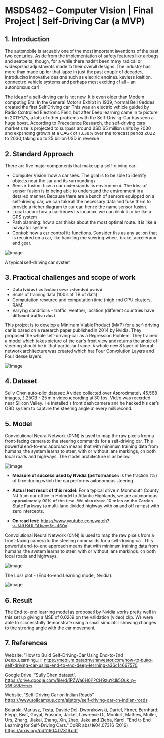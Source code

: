 # MSDS462 – Computer Vision | Final Project | Self-Driving Car (a MVP)

## 1. Introduction
The automobile is arguably one of the most important inventions of the past two centuries. Aside from the implementation of safety features like airbags and seatbelts, though, for a while there hadn’t been many radical or widespread adjustments made to their overall designs. The industry has more than made up for that lapse in just the past couple of decades, introducing innovative designs such as electric engines, keyless ignition, connected vehicle systems and perhaps most exciting of all – an autonomous car!

The idea of a self-driving car is not new. It is even older than Modern computing Era. In  the General Motor’s Exhibit in 1939, Normal Bell Geddes created the first Self Driving car. This was an electric vehicle guided by Radio Controlled Electronic Field, but after Deep learning came in to picture in 2011–12’s, a lots of other problems with the Self-Driving-Car has seen a huge boost. According to Precedence Research, the self-driving cars market size is projected to surpass around USD 65 million units by 2030 and expanding growth at a CAGR of 13.38% over the forecast period 2022 to 2030, taking up to 25 billion USD in revenue

## 2. Standard Approach
There are five major components that make up a self-driving car:
* Computer Vision: how a car sees. The goal is to be able to identify objects near the car and its surroundings
* Sensor fusion: how a car understands its environment. The idea of sensor fusion is to being able to understand the environment in a detailed manner. Because there are a bunch of sensors equipped on a self-driving car, we can take all the necessary data and fuse them to provide a richer diagram to our car, hence the name sensor fusion.
* Localization: how a car knows its location. we can think it to be like a GPS system
* Path planning: how a car thinks about the most optimal route. It is like a navigator system
* Control: how a car control its functions. Consider this as any action that is required on a car, like handling the steering wheel, brake, accelerator and gear.

![image](https://user-images.githubusercontent.com/59175150/186892869-376317f9-4e65-4c60-afc6-8441fa89d86a.png)

A typical self-driving car system

## 3. Practical challenges and scope of work
* Data (video) collection over extended period 
* Scale of training data (100’s of TB of data)
* Computation resource and computation time (high end GPU clusters, RAM)
* Varying conditions - traffic, weather, location (different countries have different traffic rules)

This project is to develop a Minimum Viable Product (MVP) for a self-driving car is based on a research paper published in 2014 by Nvidia. They proposed the whole self-driving-car as a Regression Problem. They trained a model which takes picture of the car's front view and returns the angle of steering should be in that particular frame. A whole new 8 layer of Neural-network architecture was created which has Four Convolution Layers and Four dense layers.

![image](https://user-images.githubusercontent.com/59175150/186893019-5414794c-ba45-424d-88af-c3397386d64f.png)

## 4. Dataset
Sully Chen auto-pilot dataset: A video collected over Approximately 45,568 images, 2.25GB - 25 min video recording at 30 fps.  Video was recorded near Silicon Valley. He installed a front dash camera and he hacked his car’s OBD system to capture the steering angle at every millisecond.

## 5. Model
Convolutional Neural Network (CNN) is used to map the raw pixels from a front-facing camera to the steering commands for a self-driving car. This powerful end-to-end approach means that with minimum training data from humans, the system learns to steer, with or without lane markings, on both local roads and highways. The model architecture is as below.

![image](https://user-images.githubusercontent.com/59175150/186893406-21c4ae90-143c-4763-b07e-90f49e174f64.png)

* **Measure of success used by Nvidia (performance):** is the fraction (%) of time during which the car performs autonomous steering.

* **Actual test result of this model:** For a typical drive in Monmouth County NJ from our office in Holmdel to Atlantic Highlands, we are autonomous approximately 98% of the time. We also drove 10 miles on the Garden State Parkway (a multi-lane divided highway with on and off ramps) with zero intercepts.

* **On road test:** https://www.youtube.com/watch?v=NJU9ULQUwng&t=460s

Convolutional Neural Network (CNN) is used to map the raw pixels from a front-facing camera to the steering commands for a self-driving car. This powerful end-to-end approach means that with minimum training data from humans, the system learns to steer, with or without lane markings, on both local roads and highways.

![image](https://user-images.githubusercontent.com/59175150/186893443-5e8927e2-a0ff-4bb4-aeea-b77dab57ef74.png)

The Loss plot - (End-to-end Learning model, Nvidia):

![image](https://user-images.githubusercontent.com/59175150/186893494-3c4c8812-d0df-4e69-89e3-daa4e763e7f5.png)

## 6. Result
The End-to-end learning model as proposed by Nvidia works pretty well in this set up giving a MSE of 0.0209 on the validation (video) clip. We were able to successfully demonstrate using a small simulator showing changes to the steering angle with the car movement.

## 7. References
Website. “How to Build Self-Driving-Car Using End-to-End Deep_Learning..!!”
	https://medium.datadriveninvestor.com/how-to-build-self-driving-car-using-end-to-end-deep-learning-a36d14667570

Google Drive. “Sully Chen dataset”.
	https://drive.google.com/file/d/1PZWa6H0i1PCH9zuYcIh5Ouk_p-9Gh58B/view  

Website. “Self-Driving Car on Indian Roads”.
	https://www.soilcampus.com/aijstory/self-driving-car-on-indian-roads 

Bojarski, Mariusz, Testa, Davide Del, Dworakowski, Daniel, Firner, Bernhard, Flepp, Beat, Goyal, Prasoon, Jackel, Lawrence D., Monfort, Mathew, Muller, Urs, Zhang, Jiakai, Zhang, Xin, Zhao, Jake and Zieba, Karol. "End to End Learning for Self-Driving Cars." CoRR abs/1604.07316 (2016)
	https://arxiv.org/pdf/1604.07316.pdf

